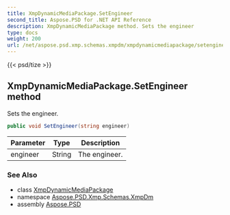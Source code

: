 ```yaml
---
title: XmpDynamicMediaPackage.SetEngineer
second_title: Aspose.PSD for .NET API Reference
description: XmpDynamicMediaPackage method. Sets the engineer
type: docs
weight: 200
url: /net/aspose.psd.xmp.schemas.xmpdm/xmpdynamicmediapackage/setengineer/
---
```

{{< psd/tize >}}
## XmpDynamicMediaPackage.SetEngineer method

Sets the engineer.

```csharp
public void SetEngineer(string engineer)
```

| Parameter | Type | Description |
| --- | --- | --- |
| engineer | String | The engineer. |

### See Also

* class [XmpDynamicMediaPackage](../)
* namespace [Aspose.PSD.Xmp.Schemas.XmpDm](../../xmpdynamicmediapackage/)
* assembly [Aspose.PSD](../../../)


